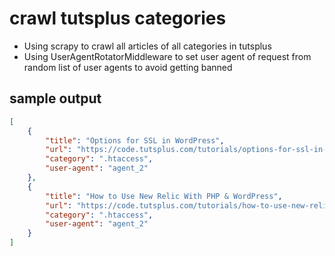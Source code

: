# crawl tutsplus categories
* Using scrapy to crawl all articles of all categories in tutsplus
* Using UserAgentRotatorMiddleware to set user agent of request from random list of user agents to avoid getting banned
## sample output
```json
[
    {
        "title": "Options for SSL in WordPress",
        "url": "https://code.tutsplus.com/tutorials/options-for-ssl-in-wordpress--cms-21995",
        "category": ".htaccess",
        "user-agent": "agent_2"
    },
    {
        "title": "How to Use New Relic With PHP & WordPress",
        "url": "https://code.tutsplus.com/tutorials/how-to-use-new-relic-with-php-wordpress--cms-20465",
        "category": ".htaccess",
        "user-agent": "agent_2"
    }
]
```